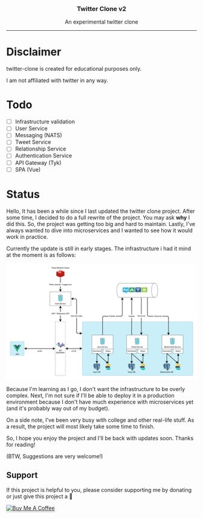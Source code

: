 <br />
<p align="center">
  <h3 align="center">Twitter Clone v2</h3>

  <p align="center">An experimental twitter clone</p>
</p>

---

# Disclaimer

twitter-clone is created for educational purposes only.

I am not affiliated with twitter in any way.

# Todo

- [ ] Infrastructure validation
- [ ] User Service
- [ ] Messaging (NATS)
- [ ] Tweet Service
- [ ] Relationship Service
- [ ] Authentication Service
- [ ] API Gateway (Tyk)
- [ ] SPA (Vue)

# Status

Hello, It has been a while since I last updated the twitter clone project. After some time, I decided to do a full rewrite of the project. You may ask **why** I did this. So, the project was getting too big and hard to maintain. Lastly, I've always wanted to dive into microservices and I wanted to see how it would work in practice.

Currently the update is still in early stages. The infrastructure i had it mind at the moment is as follows:

![twitter clone infrastructure](.github/assets/infrastructure.png)

Because I'm learning as I go, I don't want the infrastructure to be overly complex. Next, I'm not sure if I'll be able to deploy it in a production environment because I don't have much experience with microservices yet (and it's probably way out of my budget).

On a side note, I've been very busy with college and other real-life stuff. As a result, the project will most likely take some time to finish.

So, I hope you enjoy the project and I'll be back with updates soon. Thanks for reading!

(BTW, Suggestions are very welcome!)

## Support

If this project is helpful to you, please consider supporting me by donating or just give this project a 🌟

<a href="https://www.buymeacoffee.com/hotpotato" target="_blank"><img src="https://www.buymeacoffee.com/assets/img/custom_images/orange_img.png" alt="Buy Me A Coffee" style="height: 41px !important;width: 174px !important;box-shadow: 0px 3px 2px 0px rgba(190, 190, 190, 0.5) !important;-webkit-box-shadow: 0px 3px 2px 0px rgba(190, 190, 190, 0.5) !important;" ></a>
